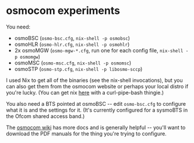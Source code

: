 # osmocom experiments

You need:

- osmoBSC (`osmo-bsc.cfg`, `nix-shell -p osmobsc`)
- osmoHLR (`osmo-hlr.cfg`, `nix-shell -p osmohlr`)
- 2x osmoMGW (`osmo-mgw-*.cfg`, run one for each config file, `nix-shell -p osmomgw`)
- osmoMSC (`osmo-msc.cfg`, `nix-shell -p osmomsc`)
- osmoSTP (`osmo-stp.cfg`, `nix-shell -p libosmo-sccp`)

I used Nix to get all of the binaries (see the nix-shell invocations), but you can also get them from the osmocom
website or perhaps your local distro if you're lucky. (You can get nix [here](https://nixos.org/download/) with a curl-pipe-bash
thingie.)

You also need a BTS pointed at osmoBSC -- edit `osmo-bsc.cfg` to configure what it is and the settings for it. (It's currently
configured for a sysmoBTS in the Ofcom shared access band.)

The [osmocom wiki](https://osmocom.org/projects/cellular-infrastructure/wiki/Osmocom_Network_In_The_Box) has more docs and is
generally helpful -- you'll want to download the PDF manuals for the thing you're trying to configure.

